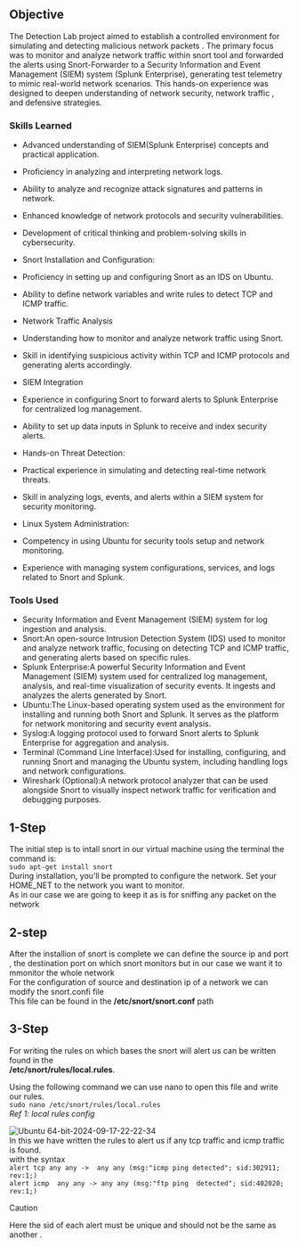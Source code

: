 ## Objective


The Detection Lab project aimed to establish a controlled environment for simulating and detecting malicious network packets . The primary focus was to monitor and analyze network traffic within snort tool and forwarded the alerts using Snort-Forwarder  to a  Security Information and Event Management (SIEM) system (Splunk Enterprise), generating test telemetry to mimic real-world network scenarios. This hands-on experience was designed to deepen understanding of network security, network traffic , and defensive strategies.


### Skills Learned


- Advanced understanding of SIEM(Splunk Enterprise) concepts and practical application.
- Proficiency in analyzing and interpreting network logs.
- Ability to analyze and recognize attack signatures and patterns in network.
- Enhanced knowledge of network protocols and security vulnerabilities.
- Development of critical thinking and problem-solving skills in cybersecurity.
- Snort Installation and Configuration:
- Proficiency in setting up and configuring Snort as an IDS on Ubuntu.
- Ability to define network variables and write rules to detect TCP and ICMP traffic.
  
- Network Traffic Analysis
- Understanding how to monitor and analyze network traffic using Snort.
- Skill in identifying suspicious activity within TCP and ICMP protocols and generating alerts accordingly.
  
- SIEM Integration

- Experience in configuring Snort to forward alerts to Splunk Enterprise for centralized log management.
- Ability to set up data inputs in Splunk to receive and index security alerts.
- Hands-on Threat Detection:

- Practical experience in simulating and detecting real-time network threats.
- Skill in analyzing logs, events, and alerts within a SIEM system for security monitoring.
- Linux System Administration:

- Competency in using Ubuntu for security tools setup and network monitoring.
- Experience with managing system configurations, services, and logs related to Snort and Splunk.

### Tools Used


- Security Information and Event Management (SIEM) system for log ingestion and analysis.
- Snort:An open-source Intrusion Detection System (IDS) used to monitor and analyze network traffic, focusing on detecting TCP and ICMP traffic, and generating alerts based on specific rules.
- Splunk Enterprise:A powerful Security Information and Event Management (SIEM) system used for centralized log management, analysis, and real-time visualization of security events. It ingests and analyzes the alerts generated by Snort.
- Ubuntu:The Linux-based operating system used as the environment for installing and running both Snort and Splunk. It serves as the platform for network monitoring and security event analysis.
- Syslog:A logging protocol used to forward Snort alerts to Splunk Enterprise for aggregation and analysis.
- Terminal (Command Line Interface):Used for installing, configuring, and running Snort and managing the Ubuntu system, including handling logs and network configurations.
- Wireshark (Optional):A network protocol analyzer that can be used alongside Snort to visually inspect network traffic for verification and debugging purposes.


## 1-Step
The initial step is to intall snort in our virtual machine using the terminal the command is:<br>
       ```
        sudo apt-get install snort
        ```
<br>During installation, you’ll be prompted to configure the network. Set your HOME_NET to the network you want to monitor.<br>
As in our case we are going to keep it as is for sniffing any packet on the network
<br>
## 2-step
After the installion of snort is complete we can define the source ip and port , the destination port on which snort monitors but in our case we want it to mmonitor the whole network <br>
For the configuration of source and destination ip of a network we can modify the snort.confi file <br>
This file can be found in the
**/etc/snort/snort.conf** 
path<br>
## 3-Step
For writing the rules on which bases the snort will alert us can be written found in the 
<br> **/etc/snort/rules/local.rules**.<br>

Using the following command we can use nano to open this file and write our rules.<br>
``
 sudo nano /etc/snort/rules/local.rules
``<br>
*Ref 1: local rules config*

![Ubuntu 64-bit-2024-09-17-22-22-34](https://github.com/user-attachments/assets/989d64ed-f895-454c-b80a-c739cb3b4bfc)
<br>
In this we have written the rules to alert us if any tcp traffic and icmp traffic is found.<br>
with the syntax <br>
``
alert tcp any any ->  any any (msg:"icmp ping detected"; sid:302911; rev:1;)
``<br>
``
alert icmp  any any -> any any (msg:"ftp ping  detected"; sid:402020; rev:1;)
``<br>
> [!CAUTION]
> Here the sid of each alert must be unique and should not be the same as another .
